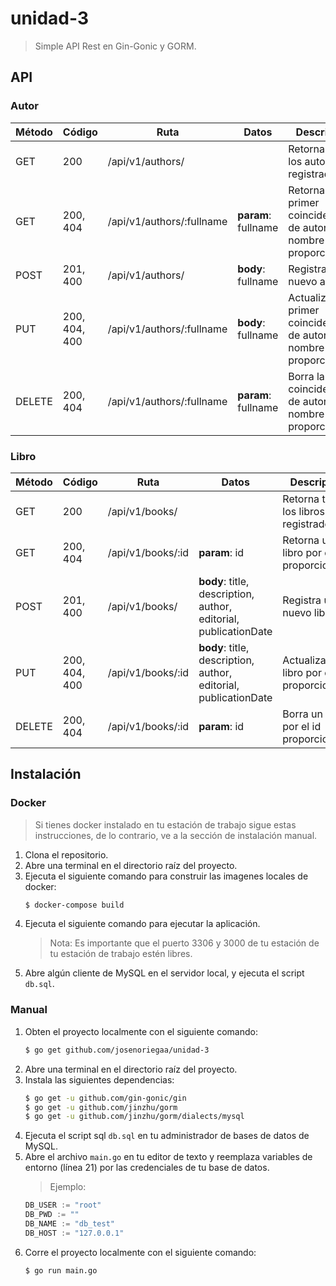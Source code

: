 # unidad-3
> Simple API Rest en Gin-Gonic y GORM.

## API
### Autor
| Método | Código | Ruta | Datos | Description |
|--|--|--|--|--|
| GET | 200 | /api/v1/authors/ |  | Retorna todos los autores registrados |
| GET | 200, 404 | /api/v1/authors/:fullname | **param**: fullname | Retorna la primer coincidencia de autor con el nombre proporcionado. |
| POST | 201, 400 | /api/v1/authors/ | **body**: fullname | Registra un nuevo autor. |
| PUT | 200, 404, 400 | /api/v1/authors/:fullname | **body**: fullname | Actualiza la primer coincidencia de autor con el nombre proporcionado. |
| DELETE | 200, 404 | /api/v1/authors/:fullname | **param**: fullname | Borra la primer coincidencia de autor con el nombre proporcionado. |

### Libro
| Método | Código | Ruta | Datos | Description |
|--|--|--|--|--|
| GET | 200 | /api/v1/books/ |  | Retorna todos los libros registrados |
| GET | 200, 404 | /api/v1/books/:id | **param**: id | Retorna un libro por el id proporcionado. |
| POST | 201, 400 | /api/v1/books/ | **body**: title, description, author, editorial, publicationDate | Registra un nuevo libro. |
| PUT | 200, 404, 400 | /api/v1/books/:id | **body**: title, description, author, editorial, publicationDate | Actualiza un libro por el id proporcionado. |
| DELETE | 200, 404 | /api/v1/books/:id | **param**: id | Borra un libro por el id proporcionado. |

## Instalación
### Docker
> Si tienes docker instalado en tu estación de trabajo sigue estas instrucciones, de lo contrario, ve a la sección de instalación manual. 
1. Clona el repositorio.
2. Abre una terminal en el directorio raíz del proyecto.
3. Ejecuta el siguiente comando para construir las imagenes locales de docker:
    ```bash
    $ docker-compose build
    ```
4. Ejecuta el siguiente comando para ejecutar la aplicación.
    > Nota: Es importante que el puerto 3306 y 3000 de tu estación de tu estación de trabajo estén libres.
5. Abre algún cliente de MySQL en el servidor local, y ejecuta el script `db.sql`.

### Manual
1. Obten el proyecto localmente con el siguiente comando:
    ```bash
    $ go get github.com/josenoriegaa/unidad-3
    ```
2. Abre una terminal en el directorio raíz del proyecto.
3. Instala las siguientes dependencias:
    ```bash
    $ go get -u github.com/gin-gonic/gin
    $ go get -u github.com/jinzhu/gorm
    $ go get -u github.com/jinzhu/gorm/dialects/mysql
    ```
4. Ejecuta el script sql `db.sql` en tu administrador de bases de datos de MySQL.
5. Abre el archivo `main.go` en tu editor de texto y reemplaza variables de entorno (línea 21) por las credenciales de tu base de datos.
    > Ejemplo:
    ```go
    DB_USER := "root"
    DB_PWD := ""
    DB_NAME := "db_test"
    DB_HOST := "127.0.0.1"
    ```
6. Corre el proyecto localmente con el siguiente comando:
    ```bash
    $ go run main.go
    ```
